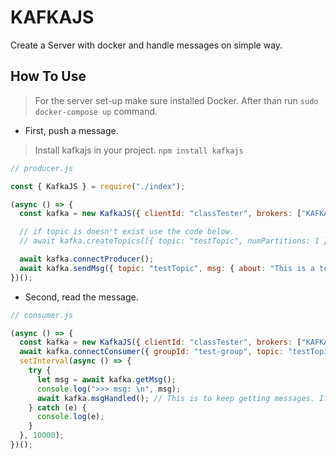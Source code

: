# KAFKAJS

Create a Server with docker and handle messages on simple way.

## How To Use

> For the server set-up make sure installed Docker. After than run `sudo docker-compose up` command.

- First, push a message.

> Install kafkajs in your project. `npm install kafkajs`

```js
// producer.js

const { KafkaJS } = require("./index");

(async () => {
  const kafka = new KafkaJS({ clientId: "classTester", brokers: ["KAFKA-SERVER-IP:9092"] }); //TODO: Enter Kafka Server ip address.

  // if topic is doesn't exist use the code below.
  // await kafka.createTopics([{ topic: "testTopic", numPartitions: 1 }]);

  await kafka.connectProducer();
  await kafka.sendMsg({ topic: "testTopic", msg: { about: "This is a test message.", date: Date.now() } });
})();
```

- Second, read the message.

```js
// consumer.js

(async () => {
  const kafka = new KafkaJS({ clientId: "classTester", brokers: ["KAFKA-SERVER-IP:9092"] }); //TODO: Enter Kafka Server ip address.
  await kafka.connectConsumer({ groupId: "test-group", topic: "testTopic" });
  setInterval(async () => {
    try {
      let msg = await kafka.getMsg();
      console.log(">>> msg: \n", msg);
      await kafka.msgHandled(); // This is to keep getting messages. If doesn't use this function, You're taken every time same message.
    } catch (e) {
      console.log(e);
    }
  }, 10000);
})();
```
